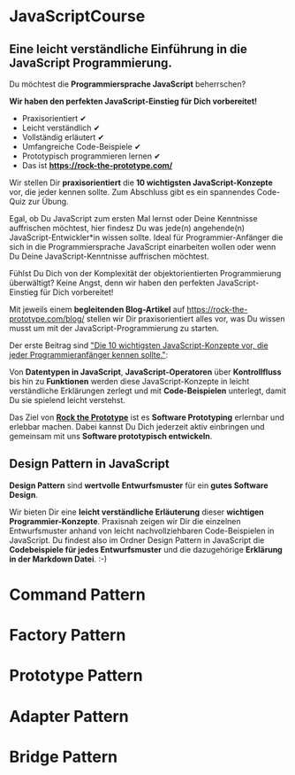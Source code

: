 # JavaScriptCourse

## Eine leicht verständliche Einführung in die JavaScript Programmierung.

Du möchtest die **Programmiersprache JavaScript** beherrschen? 

**Wir haben den perfekten JavaScript-Einstieg für Dich vorbereitet!** 

- Praxisorientiert ✔
- Leicht verständlich ✔
- Vollständig erläutert ✔
- Umfangreiche Code-Beispiele ✔
- Prototypisch programmieren lernen ✔
- Das ist **https://rock-the-prototype.com/**

Wir stellen Dir **praxisorientiert** die **10 wichtigsten JavaScript-Konzepte** vor, die jeder kennen sollte. 
Zum Abschluss gibt es ein spannendes Code-Quiz zur Übung.

Egal, ob Du JavaScript zum ersten Mal lernst oder Deine Kenntnisse auffrischen möchtest, hier findesz Du was jede(n) angehende(n) JavaScript-Entwickler*in wissen sollte.
Ideal für Programmier-Anfänger die sich in die Programmiersprache JavaScript einarbeiten wollen oder wenn Du Deine JavaScript-Kenntnisse auffrischen möchtest.

Fühlst Du Dich von der Komplexität der objektorientierten Programmierung überwältigt? Keine Angst, denn wir haben den perfekten JavaScript-Einstieg für Dich vorbereitet!

Mit jeweils einem **begleitenden Blog-Artikel** auf https://rock-the-prototype.com/blog/ stellen wir Dir praxisorientiert alles vor, was Du wissen musst um mit der JavaScript-Programmierung zu starten.

Der erste Beitrag sind ["Die 10 wichtigsten JavaScript-Konzepte vor, die jeder Programmieranfänger kennen sollte."](https://rock-the-prototype.com/programmieren-lernen/10-unverzichtbare-javascript-konzepte-die-jeder-programmier-anfaenger-kennen-sollte/ ):

Von **Datentypen in JavaScript**, **JavaScript-Operatoren** über **Kontrollfluss** bis hin zu **Funktionen** werden diese JavaScript-Konzepte in leicht verständliche Erklärungen zerlegt und mit **Code-Beispielen** unterlegt, damit Du sie spielend leicht verstehst.

Das Ziel von **[Rock the Prototype](https://rock-the-prototype.com/)** ist es **Software Prototyping** erlernbar und erlebbar machen.
Dabei kannst Du Dich jederzeit aktiv einbringen und gemeinsam mit uns **Software prototypisch entwickeln**.

## Design Pattern in JavaScript

**Design Pattern** sind **wertvolle Entwurfsmuster** für ein **gutes Software Design**.

Wir bieten Dir eine **leicht verständliche Erläuterung** dieser **wichtigen Programmier-Konzepte**. Praxisnah zeigen wir Dir die einzelnen Entwurfsmuster anhand von leicht nachvollziehbaren Code-Beispielen in JavaScript. 
Du findest also im Ordner Design Pattern in JavaScript die **Codebeispiele für jedes Entwurfsmuster** und die dazugehörige **Erklärung in der Markdown Datei**. :-) 

# Command Pattern

# Factory Pattern 

# Prototype Pattern 

# Adapter Pattern 

# Bridge Pattern 